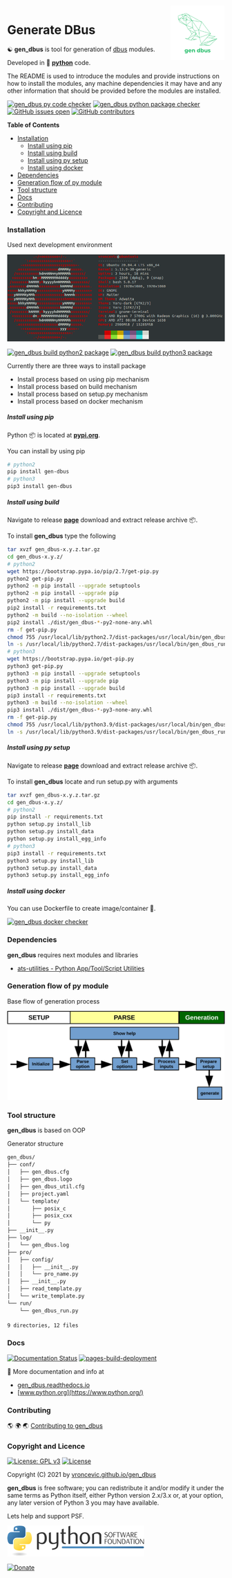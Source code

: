 <img align="right" src="https://raw.githubusercontent.com/vroncevic/gen_dbus/dev/docs/gen_dbus_logo.png" width="25%">

# Generate DBus

☯️ **gen_dbus** is tool for generation of [dbus](overview.md) modules.

Developed in 🐍 **[python](https://www.python.org/)** code.

The README is used to introduce the modules and provide instructions on
how to install the modules, any machine dependencies it may have and any
other information that should be provided before the modules are installed.

[![gen_dbus py code checker](https://github.com/vroncevic/gen_dbus/actions/workflows/gen_dbus_py_checker.yml/badge.svg)](https://github.com/vroncevic/gen_dbus/actions/workflows/gen_dbus_py_checker.yml) [![gen_dbus python package checker](https://github.com/vroncevic/gen_dbus/actions/workflows/gen_dbus_package.yml/badge.svg)](https://github.com/vroncevic/gen_dbus/actions/workflows/gen_dbus_package.yml) [![GitHub issues open](https://img.shields.io/github/issues/vroncevic/gen_dbus.svg)](https://github.com/vroncevic/gen_dbus/issues) [![GitHub contributors](https://img.shields.io/github/contributors/vroncevic/gen_dbus.svg)](https://github.com/vroncevic/gen_dbus/graphs/contributors)

<!-- START doctoc generated TOC please keep comment here to allow auto update -->
<!-- DON'T EDIT THIS SECTION, INSTEAD RE-RUN doctoc TO UPDATE -->
**Table of Contents**

- [Installation](#installation)
    - [Install using pip](#install-using-pip)
    - [Install using build](#install-using-build)
    - [Install using py setup](#install-using-py-setup)
    - [Install using docker](#install-using-docker)
- [Dependencies](#dependencies)
- [Generation flow of py module](#generation-flow-of-py-module)
- [Tool structure](#tool-structure)
- [Docs](#docs)
- [Contributing](#contributing)
- [Copyright and Licence](#copyright-and-licence)

<!-- END doctoc generated TOC please keep comment here to allow auto update -->

### Installation

Used next development environment

![Development environment](https://raw.githubusercontent.com/vroncevic/gen_dbus/dev/docs/ubuntuxis.png)

[![gen_dbus build python2 package](https://github.com/vroncevic/gen_dbus/actions/workflows/gen_dbus_python2_publish.yml/badge.svg)](https://github.com/vroncevic/gen_dbus/actions/workflows/gen_dbus_python2_publish.yml) [![gen_dbus build python3 package](https://github.com/vroncevic/gen_dbus/actions/workflows/gen_dbus_python3_publish.yml/badge.svg)](https://github.com/vroncevic/gen_dbus/actions/workflows/gen_dbus_python3_publish.yml)

Currently there are three ways to install package
* Install process based on using pip mechanism
* Install process based on build mechanism
* Install process based on setup.py mechanism
* Install process based on docker mechanism

##### Install using pip

Python 📦 is located at **[pypi.org](https://pypi.org/project/gen-dbus/)**.

You can install by using pip

```bash
# python2
pip install gen-dbus
# python3
pip3 install gen-dbus
```

##### Install using build

Navigate to release **[page](https://github.com/vroncevic/gen_dbus/releases/)** download and extract release archive 📦.

To install **gen_dbus** type the following

```bash
tar xvzf gen_dbus-x.y.z.tar.gz
cd gen_dbus-x.y.z/
# python2
wget https://bootstrap.pypa.io/pip/2.7/get-pip.py
python2 get-pip.py 
python2 -m pip install --upgrade setuptools
python2 -m pip install --upgrade pip
python2 -m pip install --upgrade build
pip2 install -r requirements.txt
python2 -m build --no-isolation --wheel
pip2 install ./dist/gen_dbus-*-py2-none-any.whl
rm -f get-pip.py
chmod 755 /usr/local/lib/python2.7/dist-packages/usr/local/bin/gen_dbus_run.py
ln -s /usr/local/lib/python2.7/dist-packages/usr/local/bin/gen_dbus_run.py /usr/local/bin/gen_dbus_run.py
# python3
wget https://bootstrap.pypa.io/get-pip.py
python3 get-pip.py 
python3 -m pip install --upgrade setuptools
python3 -m pip install --upgrade pip
python3 -m pip install --upgrade build
pip3 install -r requirements.txt
python3 -m build --no-isolation --wheel
pip3 install ./dist/gen_dbus-*-py3-none-any.whl
rm -f get-pip.py
chmod 755 /usr/local/lib/python3.9/dist-packages/usr/local/bin/gen_dbus_run.py
ln -s /usr/local/lib/python3.9/dist-packages/usr/local/bin/gen_dbus_run.py /usr/local/bin/gen_dbus_run.py
```

##### Install using py setup

Navigate to release **[page](https://github.com/vroncevic/gen_dbus/releases/)** download and extract release archive 📦.

To install **gen_dbus** locate and run setup.py with arguments

```bash
tar xvzf gen_dbus-x.y.z.tar.gz
cd gen_dbus-x.y.z/
# python2
pip install -r requirements.txt
python setup.py install_lib
python setup.py install_data
python setup.py install_egg_info
# python3
pip3 install -r requirements.txt
python3 setup.py install_lib
python3 setup.py install_data
python3 setup.py install_egg_info
```

##### Install using docker

You can use Dockerfile to create image/container 🚢.

[![gen_dbus docker checker](https://github.com/vroncevic/gen_dbus/actions/workflows/gen_dbus_docker_checker.yml/badge.svg)](https://github.com/vroncevic/gen_dbus/actions/workflows/gen_dbus_docker_checker.yml)

### Dependencies

**gen_dbus** requires next modules and libraries

* [ats-utilities - Python App/Tool/Script Utilities](https://vroncevic.github.io/ats_utilities)

### Generation flow of py module

Base flow of generation process

![Generation flow](https://raw.githubusercontent.com/vroncevic/gen_dbus/dev/docs/gen_dbus_flow.png)

### Tool structure

**gen_dbus** is based on OOP

Generator structure

```bash
gen_dbus/
├── conf/
│   ├── gen_dbus.cfg
│   ├── gen_dbus.logo
│   ├── gen_dbus_util.cfg
│   ├── project.yaml
│   └── template/
│       ├── posix_c
│       ├── posix_cxx
│       └── py
├── __init__.py
├── log/
│   └── gen_dbus.log
├── pro/
│   ├── config/
│   │   ├── __init__.py
│   │   └── pro_name.py
│   ├── __init__.py
│   ├── read_template.py
│   └── write_template.py
└── run/
    └── gen_dbus_run.py

9 directories, 12 files
```

### Docs

[![Documentation Status](https://readthedocs.org/projects/gen_dbus/badge/?version=latest)](https://gen_dbus.readthedocs.io/en/latest/?badge=latest)
 [![pages-build-deployment](https://github.com/vroncevic/gen_dbus/actions/workflows/pages/pages-build-deployment/badge.svg)](https://github.com/vroncevic/gen_dbus/actions/workflows/pages/pages-build-deployment)

📗 More documentation and info at

* [gen_dbus.readthedocs.io](https://gen_dbus.readthedocs.io/en/latest/)
* [www.python.org](https://www.python.org/)

### Contributing

🌎 🌍 🌏 [Contributing to gen_dbus](CONTRIBUTING.md)

### Copyright and Licence

[![License: GPL v3](https://img.shields.io/badge/License-GPLv3-blue.svg)](https://www.gnu.org/licenses/gpl-3.0) [![License](https://img.shields.io/badge/License-Apache%202.0-blue.svg)](https://opensource.org/licenses/Apache-2.0)

Copyright (C) 2021 by [vroncevic.github.io/gen_dbus](https://vroncevic.github.io/gen_dbus)

**gen_dbus** is free software; you can redistribute it and/or modify
it under the same terms as Python itself, either Python version 2.x/3.x or,
at your option, any later version of Python 3 you may have available.

Lets help and support PSF.

[![Python Software Foundation](https://raw.githubusercontent.com/vroncevic/gen_dbus/dev/docs/psf-logo-alpha.png)](https://www.python.org/psf/)

[![Donate](https://www.paypalobjects.com/en_US/i/btn/btn_donateCC_LG.gif)](https://psfmember.org/index.php?q=civicrm/contribute/transact&reset=1&id=2)
